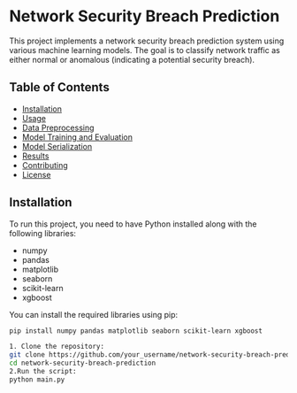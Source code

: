 # Network Security Breach Prediction

This project implements a network security breach prediction system using various machine learning models. The goal is to classify network traffic as either normal or anomalous (indicating a potential security breach).

## Table of Contents
- [Installation](#installation)
- [Usage](#usage)
- [Data Preprocessing](#data-preprocessing)
- [Model Training and Evaluation](#model-training-and-evaluation)
- [Model Serialization](#model-serialization)
- [Results](#results)
- [Contributing](#contributing)
- [License](#license)

## Installation

To run this project, you need to have Python installed along with the following libraries:
- numpy
- pandas
- matplotlib
- seaborn
- scikit-learn
- xgboost

You can install the required libraries using pip:

```bash
pip install numpy pandas matplotlib seaborn scikit-learn xgboost

1. Clone the repository:
git clone https://github.com/your_username/network-security-breach-prediction.git
cd network-security-breach-prediction
2.Run the script:
python main.py

